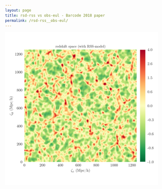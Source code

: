 ```yaml
---
layout: page
title: rsd-rss vs obs-eul - Barcode 2018 paper
permalink: /rsd-rss__obs-eul/
---
```


![rsd-rss vs obs-eul](/wp-content/uploads/2018/09/RSD-rss__OBS-eul.gif)